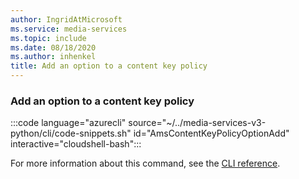 ```yaml
---
author: IngridAtMicrosoft
ms.service: media-services
ms.topic: include
ms.date: 08/18/2020
ms.author: inhenkel
title: Add an option to a content key policy
---
```


### Add an option to a content key policy

:::code language="azurecli" source="~/../media-services-v3-python/cli/code-snippets.sh" id="AmsContentKeyPolicyOptionAdd" interactive="cloudshell-bash":::

For more information about this command, see the [CLI reference](/cli/azure/ams/content-key-policy/option?view=azure-cli-latest#az-ams-content-key-policy-option-add).
